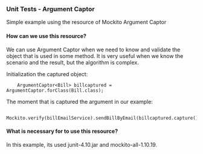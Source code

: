 ### Unit Tests - Argument Captor
Simple example using the resource of Mockito Argument Captor

#### How can we use this resource?
We can use Argument Captor when we need to know and validate the object that is used in some method. It is very useful when we know the scenario and the result, but the algorithm is complex. 

Initialization the captured object:
```
    ArgumentCaptor<Bill> billcaptured = ArgumentCaptor.forClass(Bill.class);
```
The moment that is captured the argument in our example:
```
    Mockito.verify(billEmailService).sendBillByEmail(billcaptured.capture());
```

#### What is necessary for to use this resource?
In this example, its used junit-4.10.jar and mockito-all-1.10.19. 
